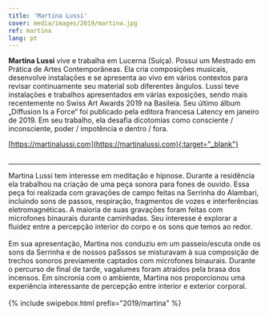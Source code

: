 ```yaml
---
title: 'Martina Lussi'
cover: media/images/2019/martina.jpg
ref: martina
lang: pt
---
```


**Martina Lussi** vive e trabalha em Lucerna (Suíça). Possui um Mestrado em Prática de Artes Contemporâneas. Ela cria composições musicais, desenvolve instalações e se apresenta ao vivo em vários contextos para revisar continuamente seu material sob diferentes ângulos. Lussi teve instalações e trabalhos apresentados em várias exposições, sendo mais recentemente no Swiss Art Awards 2019 na Basileia. Seu último álbum „Diffusion Is a Force“ foi publicado pela editora francesa Latency em janeiro de 2019. Em seu trabalho, ela desafia dicotomias como consciente / inconsciente, poder / impotência e dentro / fora.

  
[https://martinalussi.com](https://martinalussi.com){:target="_blank"}
<br><br>

---
  
Martina Lussi tem interesse em meditação e hipnose. Durante a residência ela trabalhou na criação de uma peça sonora para fones de ouvido. Essa peça foi realizada com gravações de campo feitas na Serrinha do Alambari, incluindo sons de passos, respiração, fragmentos de vozes e interferências eletromagnéticas. A maioria de suas gravações foram feitas com microfones binaurais durante caminhadas. Seu interesse é explorar a fluidez entre a percepção interior do corpo e os sons que temos ao redor.
<br><br>
Em sua apresentação, Martina nos conduziu em um passeio/escuta onde os sons da Serrinha e de nossos paSssos se misturavam à sua composição de trechos sonoros previamente captados com microfones binaurais. Durante o percurso de final de tarde, vagalumes foram atraídos pela brasa dos incensos. Em sincronia com o ambiente, Martina nos proporcionou uma experiência interessante de percepção entre interior e exterior corporal.
<br><br>
{% include swipebox.html prefix="2019/martina" %}

